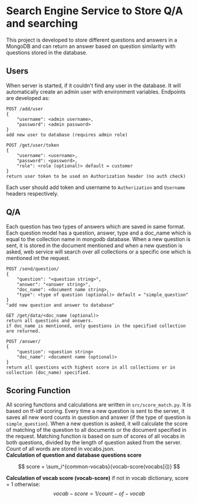 # Search Engine Service to Store Q/A and searching
This project is developed to store different questions and answers in 
a MongoDB and can return an answer based on question similarity with questions stored in the database.

## Users
When server is started, if it couldn't find any user in the database.
It will automatically create an admin user with environment variables.
Endpoints are developed as:
```http request
POST /add/user
{
    "username": <admin username>,
    "password": <admin password>
}
add new user to database (requires admin role)

POST /get/user/token
{
    "username": <username>,
    "password": <password>,
    "role": <role (optional)> default = customer
}
return user token to be used on Authorization header (no auth check)
```
Each user should add token and username to `Authorization` and `Username` headers respectively.

## Q/A
Each question has two types of answers which are saved in same format. Each question
model has a question, answer, type and a doc_name which is equal to the collection name in mongodb database.
When a new question is sent, it is stored in the document mentioned and when
a new question is asked, web service will search over all collections or a specific one which is mentioned int the request.
```http request
POST /send/question/
{
    "question": "<question string>",
    "answer": "<answer string>",
    "doc_name": <document name string>,
    "type": <type of question (optional)> default = "simple_question"
}
"add new question and answer to database"

GET /get/data/<doc_name (optional)>
return all questions and answers.
if doc_name is mentioned, only questions in the specified collection are returned.

POST /answer/
{
    "question": <question string>
    "doc_name": <document name (optional)>
}
return all questions with highest score in all collections or in
collection (doc_name) specified.
```

## Scoring Function
All scoring functions and calculations are written in `src/score_match.py`.
It is based on tf-idf scoring. Every time a new question is sent to the server,
it saves all new word counts in question and answer (if the type of question
is `simple_question`). When a new question is asked, it will calculate the score of
matching of the question to all documents or the document specified in the request.
Matching function is based on sum of scores of all vocabs in both questions, divided
by the length of question asked from the server.
Count of all words are stored in vocabs.json.
<br>
**Calculation of question and database questions score**

$$ score = \sum_i^{common-vocabs}{vocab-score(vocabs[i])} $$

**Calculation of vocab score (vocab-score)**
if not in vocab dictionary, score = 1 otherwise: <br>
$$ vocab-score = 1 / count-of-vocab $$
